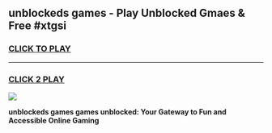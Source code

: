 
## unblockeds games - Play Unblocked Gmaes & Free #xtgsi
<h3>
<a href="https://news.freeplayer.one?title=unblockeds_games&ref=03M">CLICK TO PLAY</a></h3>
<hr>

<h3>
<a href="https://news.freeplayer.one?title=unblockeds_games&ref=03M">CLICK 2 PLAY</a>
  
</h3>

<a href="https://news.freeplayer.one?title=unblockeds_games&ref=03M"><img src="https://clearcache.store/games.png"></a>


**unblockeds games games unblocked: Your Gateway to Fun and Accessible Online Gaming**
